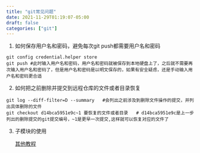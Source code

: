```yaml
---
title: "git常见问题"
date: 2021-11-29T01:19:07-05:00
draft: false
categories: ["git"]
---
```


1. 如何保存用户名和密码，避免每次git push都需要用户名和密码
```
git config credential.helper store
git push #此时输入用户名和密码，用户名和密码就被保存到本地硬盘上了，之后就不需要再次输入用户名和密码了，但是用户名和密码是以明文保存的，如果有安全疑虑，还是手动输入用户名和密码更合适
```


2. 如何把之前删除并提交到远程仓库的文件或者目录恢复
```
git log --diff-filter=D --summary   #会列出之前涉及到删除文件操作的提交，并列出具体删除的文件
git checkout d14bca5951e9c~1 要恢复的文件或者目录   # d14bca5951e9c是上一步列出的删除提交的git提交编号，~1是更早一次提交,这样就可以恢复对应的文件了
```

3. 子模块的使用

    [其他教程](https://www.vogella.com/tutorials/GitSubmodules/article.html)

    

